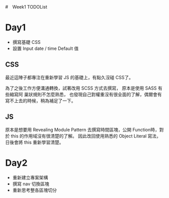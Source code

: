 #　Week1
TODOList

# Day1
* 撰寫基礎 CSS
* 設置 Input date / time Default 值
## CSS
最近這陣子都專注在重新學習 JS 的基礎上，有點久沒碰 CSS了。

為了之後工作方便溝通轉換，試著改用 SCSS 方式去撰寫，
原本是使用 SASS 有些縮寫阿 巢狀規則不怎麼熟悉，
也發現自己對權重沒有很全面的了解，偶爾會有寫不上去的時候，稍為補足了一下。

## JS
原本是想要用 Revealing Module Pattern 去撰寫時間區塊，公開 Function時，對於 this 的作用域沒有很清楚的了解。
因此改回使用熟悉的 Object Literal 寫法，日後會將 this 重新學習清楚。

# Day2
* 重新建立專案架構
* 撰寫 nav 切換區塊
* 重新思考整各區塊切分